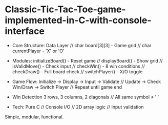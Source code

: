 # Classic-Tic-Tac-Toe-game-implemented-in-C-with-console-interface

- Core Structure:
Data Layer //
char board[3][3] - Game grid //
char currentPlayer - 'X' or 'O' 

- Modules:
initializeBoard() - Reset game //
displayBoard() - Show grid //
isValidMove() - Check input //
checkWin() - 8 win conditions //
checkDraw() - Full board check //
switchPlayer() - X/O toggle 

- Game Flow:
Initialize → Display → Input → Validate //
Update → Check Win/Draw → Switch Player //
Repeat until game end 

- Win Detection
3 rows, 3 columns, 2 diagonals //
All same symbol ≠ ' ' 

- Tech:
Pure C //
Console I/O //
2D array logic //
Input validation 

Simple, modular, functional.
